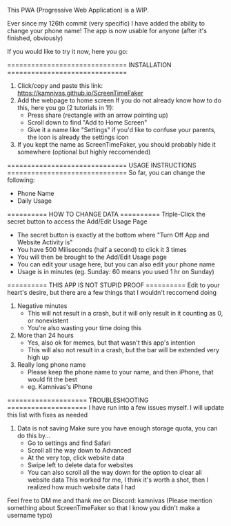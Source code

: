This PWA (Progressive Web Application) is a WIP.

Ever since my 126th commit (very specific) I have added the ability to change your phone name!
The app is now usable for anyone (after it's finished, obviously)

If you would like to try it now, here you go:

============================== INSTALLATION ==============================
1. Click/copy and paste this link: https://kamnivas.github.io/ScreenTimeFaker
2. Add the webpage to home screen
    If you do not already know how to do this, here you go (2 tutorials in 1!):
    - Press share (rectangle with an arrow pointing up)
    - Scroll down to find "Add to Home Screen"
    - Give it a name like "Settings" if you'd like to confuse your parents, the icon is already the settings icon
3. If you kept the name as ScreenTimeFaker, you should probably hide it somewhere (optional but highly reccomended)

============================== USAGE INSTRUCTIONS ==============================
So far, you can change the following:
- Phone Name
- Daily Usage

========== HOW TO CHANGE DATA ==========
Triple-Click the secret button to access the Add/Edit Usage Page
- The secret button is exactly at the bottom where "Turn Off App and Website Activity is"
- You have 500 Miliseconds (half a second) to click it 3 times
- You will then be brought to the Add/Edit Usage page
- You can edit your usage here, but you can also edit your phone name
- Usage is in minutes (eg. Sunday: 60 means you used 1 hr on Sunday)

========== THIS APP IS NOT STUPID PROOF ==========
Edit to your heart's desire, but there are a few things that I wouldn't reccomend doing
1. Negative minutes
    - This will not result in a crash, but it will only result in it counting as 0, or nonexistent
    - You're also wasting your time doing this
2. More than 24 hours
    - Yes, also ok for memes, but that wasn't this app's intention
    - This will also not result in a crash, but the bar will be extended very high up
3. Really long phone name
    - Please keep the phone name to your name, and then iPhone, that would fit the best
    - eg. Kamnivas's iPhone

==================== TROUBLESHOOTING ====================
I have run into a few issues myself. I will update this list with fixes as needed
1. Data is not saving
    Make sure you have enough storage quota, you can do this by...
    - Go to settings and find Safari
    - Scroll all the way down to Advanced
    - At the very top, click website data
    - Swipe left to delete data for websites
    - You can also scroll all the way down for the option to clear all website data
    This worked for me, I think it's worth a shot, then I realized how much website data I had

Feel free to DM me and thank me on Discord: kamnivas
(Please mention something about ScreenTimeFaker so that I know you didn't make a username typo)

